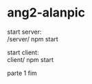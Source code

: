 # ang2-alanpic

start server: <br />
/server/
npm start

start client: <br />
client/
npm start

<p>parte 1 fim</p>